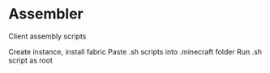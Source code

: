 # Assembler
Client assembly scripts

Create instance, install fabric
Paste .sh scripts into .minecraft folder
Run .sh script as root
